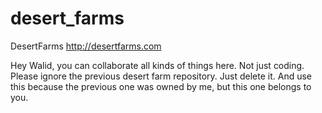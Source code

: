desert_farms
============

DesertFarms
http://desertfarms.com

Hey Walid, you can collaborate all kinds of things here. Not just coding. Please ignore the previous desert farm repository. Just delete it. And use this because the previous one was owned by me, but this one belongs to you.